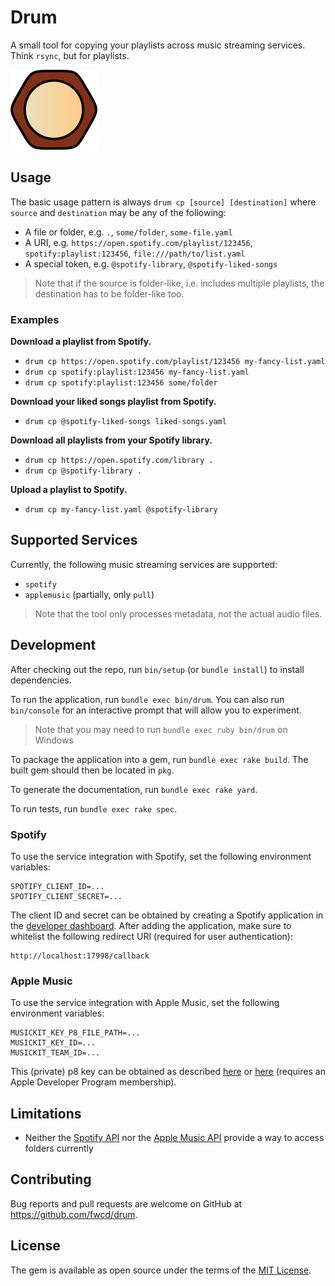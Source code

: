 # Drum

A small tool for copying your playlists across music streaming services. Think `rsync`, but for playlists.

![Icon](artwork/icon128.png)

## Usage

The basic usage pattern is always `drum cp [source] [destination]` where `source` and `destination` may be any of the following:

* A file or folder, e.g. `.`, `some/folder`, `some-file.yaml`
* A URI, e.g. `https://open.spotify.com/playlist/123456`, `spotify:playlist:123456`, `file:///path/to/list.yaml`
* A special token, e.g. `@spotify-library`, `@spotify-liked-songs`

> Note that if the source is folder-like, i.e. includes multiple playlists, the destination has to be folder-like too.

### Examples

**Download a playlist from Spotify.**

* `drum cp https://open.spotify.com/playlist/123456 my-fancy-list.yaml`
* `drum cp spotify:playlist:123456 my-fancy-list.yaml`
* `drum cp spotify:playlist:123456 some/folder`

**Download your liked songs playlist from Spotify.**

* `drum cp @spotify-liked-songs liked-songs.yaml`

**Download all playlists from your Spotify library.**

* `drum cp https://open.spotify.com/library .`
* `drum cp @spotify-library .`

**Upload a playlist to Spotify.**

* `drum cp my-fancy-list.yaml @spotify-library`

## Supported Services

Currently, the following music streaming services are supported:

* `spotify`
* `applemusic` (partially, only `pull`)

> Note that the tool only processes metadata, not the actual audio files.

## Development

After checking out the repo, run `bin/setup` (or `bundle install`) to install dependencies.

To run the application, run `bundle exec bin/drum`. You can also run `bin/console` for an interactive prompt that will allow you to experiment.

> Note that you may need to run `bundle exec ruby bin/drum` on Windows

To package the application into a gem, run `bundle exec rake build`. The built gem should then be located in `pkg`.

To generate the documentation, run `bundle exec rake yard`.

To run tests, run `bundle exec rake spec`.

### Spotify

To use the service integration with Spotify, set the following environment variables:

```
SPOTIFY_CLIENT_ID=...
SPOTIFY_CLIENT_SECRET=...
```

The client ID and secret can be obtained by creating a Spotify application in the [developer dashboard](https://developer.spotify.com/dashboard/applications). After adding the application, make sure to whitelist the following redirect URI (required for user authentication):

```
http://localhost:17998/callback
```

### Apple Music

To use the service integration with Apple Music, set the following environment variables:

```
MUSICKIT_KEY_P8_FILE_PATH=...
MUSICKIT_KEY_ID=...
MUSICKIT_TEAM_ID=...
```

This (private) p8 key can be obtained as described [here](https://help.apple.com/developer-account/#/devce5522674) or [here](https://developer.apple.com/documentation/applemusicapi/getting_keys_and_creating_tokens) (requires an Apple Developer Program membership).

## Limitations

* Neither the [Spotify API](https://developer.spotify.com/documentation/general/guides/working-with-playlists/#folders) nor the [Apple Music API](https://github.com/Musish/Musish/issues/189#issuecomment-455749901) provide a way to access folders currently

## Contributing

Bug reports and pull requests are welcome on GitHub at https://github.com/fwcd/drum.

## License

The gem is available as open source under the terms of the [MIT License](https://opensource.org/licenses/MIT).

